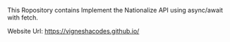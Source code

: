 This Ropository contains Implement the Nationalize API using async/await with fetch.


Website Url: https://vigneshacodes.github.io/
